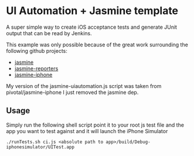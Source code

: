UI Automation + Jasmine template
================================
A super simple way to create iOS acceptance tests and generate JUnit output that can be read by Jenkins.

This example was only possible because of the great work surrounding the following github projects:

* [jasmine](https://github.com/pivotal/jasmine)
* [jasmine-reporters](https://github.com/larrymyers/jasmine-reporters)
* [jasmine-iphone](https://github.com/pivotal/jasmine-iphone)

My version of the jasmine-uiautomation.js script was taken from pivotal/jasmine-iphone I just removed the jasmine dep.

Usage
-----
Simply run the following shell script point it to your root js test file and the app you want to test against and it will launch the iPhone Simulator

    ./runTests.sh ci.js <absolute path to app>/build/Debug-iphonesimulator/UITest.app


